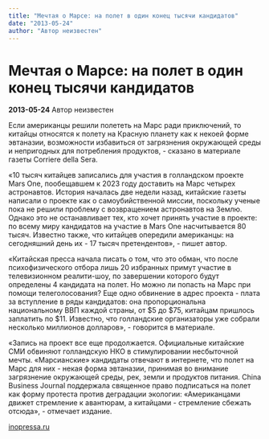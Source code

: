 ```yaml
---
title: "Мечтая о Марсе: на полет в один конец тысячи кандидатов"
date: "2013-05-24"
author: "Автор неизвестен"
---
```


# Мечтая о Марсе: на полет в один конец тысячи кандидатов

**2013-05-24** Автор неизвестен

Если американцы решили полететь на Марс ради приключений, то китайцы относятся к полету на Красную планету как к некоей форме эвтаназии, возможности избавиться от загрязнения окружающей среды и непригодных для потребления продуктов, - сказано в материале газеты Corriere della Sera.

«10 тысяч китайцев записались для участия в голландском проекте Mars Onе, пообещавшем к 2023 году доставить на Марс четырех астронавтов. История началась две недели назад, китайские газеты написали о проекте как о самоубийственной миссии, поскольку ученые пока не решили проблему с возвращением астронавтов на Землю. Однако это не останавливает тех, кто хочет принять участие в проекте: по всему миру кандидатов на участие в Mars Onе насчитывается 80 тысяч. Известно также, что китайцев опередили американцы: на сегодняшний день их - 17 тысяч претендентов», - пишет автор.

«Китайская пресса начала писать о том, что это обман, что после психофизического отбора лишь 20 избранных примут участие в телевизионном реалити-шоу, по завершении которого будут определены 4 кандидата на полет. Но можно ли попасть на Марс при помощи телеголосования? Еще одно обвинение в адрес проекта - плата за вступление в ряды кандидатов: она пропорциональна национальному ВВП каждой страны, от $5 до $75, китайцам пришлось заплатить по $11. Известно, что голландские организаторы уже собрали несколько миллионов долларов», - говорится в материале.

«Запись на проект все еще продолжается. Официальные китайские СМИ обвиняют голландскую НКО в стимулировании несбыточной мечты. «Марсианские» кандидаты отвечают в интернете, что полет на Марс для них - некая форма эвтаназии, принимая во внимание загрязнение окружающей среды, рек, земли и продуктов питания. China Business Journal поддержала священное право подписаться на полет как форму протеста против деградации экологии: «Американцами движет стремление к авантюрам, а китайцами - стремление сбежать отсюда», - отмечает издание.

[inopressa.ru](http://www.inopressa.ru/article/24May2013/corriere/mars.html)